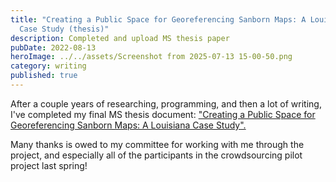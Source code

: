 ```yaml
---
title: "Creating a Public Space for Georeferencing Sanborn Maps: A Louisiana
  Case Study (thesis)"
description: Completed and upload MS thesis paper
pubDate: 2022-08-13
heroImage: ../../assets/Screenshot from 2025-07-13 15-00-50.png
category: writing
published: true
---
```

After a couple years of researching, programming, and then a lot of writing, I've completed my final MS thesis document: ["Creating a Public Space for Georeferencing Sanborn Maps: A Louisiana Case Study".](https://repository.lsu.edu/gradschool_theses/5641/)

Many thanks is owed to my committee for working with me through the project, and especially all of the participants in the crowdsourcing pilot project last spring!